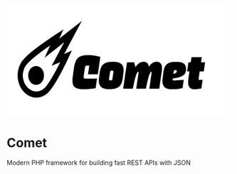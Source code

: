 <p align="center">
  <img width="600" height="250" src="logo.png">
</p>

# Comet
Modern PHP framework for building fast REST APIs with JSON
